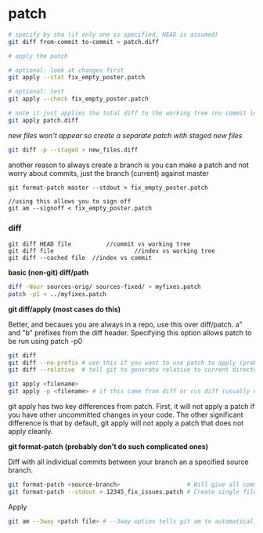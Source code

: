 # patch

```bash
# specify by sha (if only one is specified, HEAD is assumed)
git diff from-commit to-commit > patch.diff

# apply the patch

# optional: look at changes first
git apply --stat fix_empty_poster.patch

# optional: test
git apply --check fix_empty_poster.patch

# note it just applies the total diff to the working tree (no commit logs, etc.)
git apply patch.diff
```


*new files won't appear so create a separate patch with staged new files*

```bash
git diff -p --staged > new_files.diff
```
	
another reason to always create a branch is you can make a patch and not worry about commits, just the branch (current) against master

	git format-patch master --stdout > fix_empty_poster.patch

	//using this allows you to sign off
	git am --signoff < fix_empty_poster.patch



### diff

	git diff HEAD file			//commit vs working tree
	git diff file						//index vs working tree
	git diff --cached file	//index vs commit 



**basic (non-git) diff/path**

```bash
diff -Naur sources-orig/ sources-fixed/ > myfixes.patch
patch -p1 < ../myfixes.patch
```

**git diff/apply (most cases do this)**

Better, and becaues you are always in a repo, use this over diff/patch.
a" and "b" prefixes from the diff header. Specifying this option allows patch to be run using patch -p0

```bash
git diff
git diff --no-prefix # use this if you want to use patch to apply (probably not)
git diff --relative  # tell git to generate relative to current directory (for a certain part only)
```

```bash
git apply <filename>
git apply -p <filename> # if this came from diff or cvs diff (usually no)
```

git apply has two key differences from patch. First, it will not apply a patch
if you have other uncommitted changes in your code. The other significant
difference is that by default, git apply will not apply a patch that does not
apply cleanly.

**git format-patch (probably don't do such complicated ones)**

Diff with all individual commits between your branch an a specified source branch.

```bash
git format-patch <source-branch>                   # Will give all commit diffs in separate files
git format-patch --stdout > 12345_fix_issues.patch # Create single file for all commits
```

Apply

```bash
git am --3way <patch file> # --3way option tells git am to automatically skip patches that are currently applied to your branch
```
